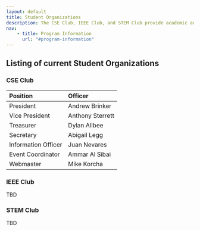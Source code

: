 ```yaml
---
layout: default
title: Student Organizations
description: The CSE Club, IEEE Club, and STEM Club provide academic and professional opportunities to students in the School of Computer Science and Engineering.
nav:
    - title: Program Information
      url: "#program-information"
---
```


## Listing of current __Student Organizations__

### CSE Club

| Position            | Officer          |
|:--------------------|:-----------------|
| President           | Andrew Brinker   |
| Vice President      | Anthony Sterrett |
| Treasurer           | Dylan Allbee     |
| Secretary           | Abigail Legg     |
| Information Officer | Juan Nevares     |
| Event Coordinator   | Ammar Al Sibai   |
| Webmaster           | Mike Korcha      |

### IEEE Club

TBD

### STEM Club

TBD
